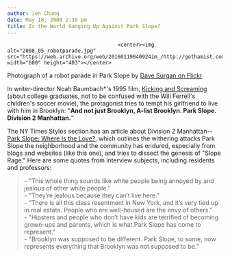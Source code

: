 ```yaml
---
author: Jen Chung
date: May 18, 2008 2:30 pm
title: Is the World Ganging Up Against Park Slope?
---
```


	
										<center><img alt="2008_05_robotparade.jpg" src="https://web.archive.org/web/20160119040924im_/http://gothamist.com/attachments/jen/2008_05_robotparade.jpg" width="600" height="403"></center>
<span class="photo_caption">Photograph of a robot parade in Park Slope by <a href="https://web.archive.org/web/20160119040924/http://flickr.com/photos/hamsandwich/2435537890/">Dave Surgan on Flickr</a></span>

<p>In writer-director Noah Baumbach*&apos;s 1995 film, <a href="https://web.archive.org/web/20160119040924/http://www.imdb.com/title/tt0113537/">Kicking and Screaming</a> (about college graduates, not to be confused with the Will Ferrell&apos;s children&apos;s soccer movie), the protagonist tries to tempt his girlfriend to live with him in Brooklyn: &quot;<strong>And not just Brooklyn, A-list Brooklyn. Park Slope. Division 2 Manhattan.</strong>&#x201D;</p>

<p>The NY Times Styles section has an article about Division 2 Manhattan--<a href="https://web.archive.org/web/20160119040924/http://www.nytimes.com/2008/05/18/fashion/18slope.html?ref=fashion">Park Slope: Where Is the Love?</a>, which outlines the withering attacks Park Slope the neighborhood and the community has endured, especially from blogs and websites (like this one), and tries to dissect the genesis of &quot;Slope Rage.&quot;  Here are some quotes from interview subjects, including residents and professors:</p><blockquote>- &quot;This whole thing sounds like white people being annoyed by and jealous of other white people.&quot;<br>
- &quot;They&#x2019;re jealous because they can&#x2019;t live here.&quot;<br>
- &#x201C;There is all this class resentment in New York, and it&#x2019;s very tied up in real estate. People who are well-housed are the envy of others.&#x201D;<br>
- &quot;Hipsters and people who don&#x2019;t have kids are terrified of becoming grown-ups and parents, which is what Park Slope has come to represent.&quot;<br>
- &quot;Brooklyn was supposed to be different. Park Slope, to some, now represents everything that Brooklyn was not supposed to be.&#x201D;</blockquote><p></p>					
										
									
				